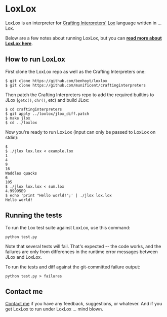 
LoxLox
======

LoxLox is an interpreter for [Crafting Interpreters'](http://www.craftinginterpreters.com/) [Lox](http://www.craftinginterpreters.com/the-lox-language.html) language written in ... Lox.

Below are a few notes about running LoxLox, but you can [**read more about LoxLox here**](https://benhoyt.com/writings/loxlox/).

## How to run LoxLox

First clone the LoxLox repo as well as the Crafting Interpreters one:

```
$ git clone https://github.com/benhoyt/loxlox
$ git clone https://github.com/munificent/craftinginterpreters
```

Then patch the Crafting Interpreters repo to add the required builtins to JLox (`getc()`, `chr()`, etc) and build JLox:

```
$ cd craftinginterpreters
$ git apply ../loxlox/jlox_diff.patch
$ make jlox
$ cd ../loxlox
```

Now you're ready to run LoxLox (input can only be passed to LoxLox on stdin):

```
$ 
$ ./jlox lox.lox < example.lox
1
4
9
16
Waddles quacks
6
105
$ ./jlox lox.lox < sum.lox 
4.99995E9
$ echo 'print "Hello world!";' | ./jlox lox.lox 
Hello world!
```

## Running the tests

To run the Lox test suite against LoxLox, use this command:

```
python test.py
```

Note that several tests will fail. That's expected -- the code works, and the failures are only from differences in the runtime error messages between JLox and LoxLox.

To run the tests and diff against the git-committed failure output:

```
python test.py > failures
```

## Contact me

[Contact me](https://benhoyt.com/) if you have any feedback, suggestions, or whatever. And if you get LoxLox to run under LoxLox ... mind blown.
